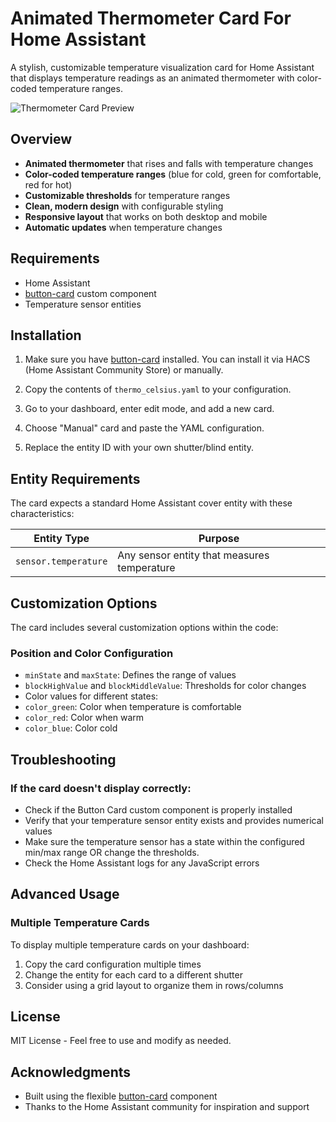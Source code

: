 # Animated Thermometer Card For Home Assistant 

A stylish, customizable temperature visualization card for Home Assistant that displays temperature readings as an animated thermometer with color-coded temperature ranges.

![Thermometer Card Preview](https://via.placeholder.com/600x400/1a1a1a/ffffff?text=Thermometer+Card+Preview)

## Overview

- **Animated thermometer** that rises and falls with temperature changes
- **Color-coded temperature ranges** (blue for cold, green for comfortable, red for hot)
- **Customizable thresholds** for temperature ranges
- **Clean, modern design** with configurable styling
- **Responsive layout** that works on both desktop and mobile
- **Automatic updates** when temperature changes

## Requirements

- Home Assistant
- [button-card](https://github.com/custom-cards/button-card) custom component
- Temperature sensor entities

## Installation

1. Make sure you have [button-card](https://github.com/custom-cards/button-card) installed. You can install it via HACS (Home Assistant Community Store) or manually.

2. Copy the contents of `thermo_celsius.yaml` to your configuration.

3. Go to your dashboard, enter edit mode, and add a new card.

4. Choose "Manual" card and paste the YAML configuration.

5. Replace the entity ID with your own shutter/blind entity.

## Entity Requirements

The card expects a standard Home Assistant cover entity with these characteristics:

| Entity Type | Purpose |
|-------------|---------|
| `sensor.temperature` | Any sensor entity that measures temperature |

## Customization Options

The card includes several customization options within the code:

### Position and Color Configuration

  - `minState` and `maxState`: Defines the range of values
  - `blockHighValue` and `blockMiddleValue`: Thresholds for color changes
  - Color values for different states:
  - `color_green`: Color when temperature is comfortable
  - `color_red`: Color when warm
  - `color_blue`: Color cold

## Troubleshooting

### If the card doesn't display correctly:

  - Check if the Button Card custom component is properly installed
  - Verify that your temperature sensor entity exists and provides numerical values
  - Make sure the temperature sensor has a state within the configured min/max range OR change the thresholds.
  - Check the Home Assistant logs for any JavaScript errors

## Advanced Usage

### Multiple Temperature Cards

To display multiple temperature cards on your dashboard:

1. Copy the card configuration multiple times
2. Change the entity for each card to a different shutter
3. Consider using a grid layout to organize them in rows/columns

## License

MIT License - Feel free to use and modify as needed.

## Acknowledgments

- Built using the flexible [button-card](https://github.com/custom-cards/button-card) component
- Thanks to the Home Assistant community for inspiration and support
